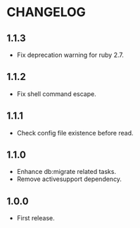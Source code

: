 # CHANGELOG

## 1.1.3

* Fix deprecation warning for ruby 2.7.

## 1.1.2

* Fix shell command escape.

## 1.1.1

* Check config file existence before read.

## 1.1.0

* Enhance db:migrate related tasks.
* Remove activesupport dependency.

## 1.0.0

* First release.
